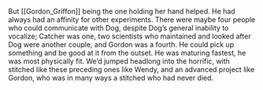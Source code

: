 But [[Gordon_Griffon]] being the one holding her hand helped.
 He had always had an affinity for other experiments.
 There were maybe four people who could communicate with Dog, despite Dog’s general inability to vocalize;
 Catcher was one, two scientists who maintained and looked after Dog were another couple, and Gordon was a fourth.
 He could pick up something and be good at it from the outset.
 He was maturing fastest, he was most physically fit.
We’d jumped headlong into the horrific, with stitched like these preceding ones like Wendy, and an advanced project like Gordon, who was in many ways a stitched who had never died.